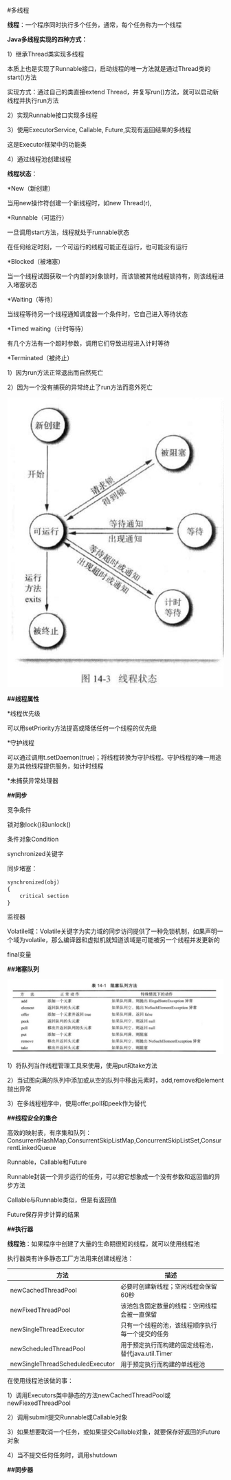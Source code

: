 #多线程

**线程**：一个程序同时执行多个任务，通常，每个任务称为一个线程

**Java多线程实现的四种方式：**

1）继承Thread类实现多线程

本质上也是实现了Runnable接口，启动线程的唯一方法就是通过Thread类的start()方法

实现方式：通过自己的类直接extend Thread，并复写run()方法，就可以启动新线程并执行run方法

2）实现Runnable接口实现多线程

3）使用ExecutorService, Callable, Future,实现有返回结果的多线程

这是Executor框架中的功能类

4）通过线程池创建线程

**线程状态**：

*New（新创建）

当用new操作符创建一个新线程时，如new Thread(r),

*Runnable（可运行）

一旦调用start方法，线程就处于runnable状态

在任何给定时刻，一个可运行的线程可能正在运行，也可能没有运行

*Blocked（被堵塞）

当一个线程试图获取一个内部的对象锁时，而该锁被其他线程锁持有，则该线程进入堵塞状态

*Waiting（等待）

当线程等待另一个线程通知调度器一个条件时，它自己进入等待状态

*Timed waiting（计时等待）

有几个方法有一个超时参数，调用它们导致进程进入计时等待

*Terminated（被终止）

1）因为run方法正常退出而自然死亡

2）因为一个没有捕获的异常终止了run方法而意外死亡

![image](https://github.com/yuanxingkefou/Learn-to-Java/blob/master/JavaSE/ThreadStatus.png)

**##线程属性**

*线程优先级

可以用setPriority方法提高或降低任何一个线程的优先级

*守护线程

可以通过调用t.setDaemon(true)；将线程转换为守护线程。守护线程的唯一用途是为其他线程提供服务，如计时线程

*未捕获异常处理器

**##同步**

竞争条件

锁对象lock()和unlock()

条件对象Condition

synchronized关键字

同步堵塞：
```
synchronized(obj)
{
    critical section
}
```

监视器

Volatile域：Volatile关键字为实力域的同步访问提供了一种免锁机制，如果声明一个域为volatile，那么编译器和虚拟机就知道该域是可能被另一个线程并发更新的

final变量

**##堵塞队列**

![image](https://github.com/yuanxingkefou/Learn-to-Java/blob/master/JavaSE/BlockingQueue.png)

1）将队列当作线程管理工具来使用，使用put和take方法

2）当试图向满的队列中添加或从空的队列中移出元素时，add,remove和element抛出异常

3）在多线程程序中，使用offer,poll和peek作为替代

**##线程安全的集合**

高效的映射表，有序集和队列：ConsurrentHashMap,ConsurrentSkipListMap,ConcurrentSkipListSet,ConsurrentLinkedQueue

Runnable，Callable和Future

Runnable封装一个异步运行的任务，可以把它想象成一个没有参数和返回值的异步方法

Callable与Runnable类似，但是有返回值

Future保存异步计算的结果

**##执行器**

**线程池**：如果程序中创建了大量的生命期很短的线程，就可以使用线程池

执行器类有许多静态工厂方法用来创建线程池：

方法                                      |   描述
----------------------------------------|-------------------
newCachedThreadPool                     |必要时创建新线程；空闲线程会保留60秒
newFixedThreadPool                      |该池包含固定数量的线程：空闲线程会被一直保留
newSingleThreadExecutor                 |只有一个线程的池，该线程顺序执行每一个提交的任务
newScheduledThreadPool                  |用于预定执行而构建的固定线程池，替代java.util.Timer
newSingleThreadScheduledExecutor        |用于预定执行而构建的单线程池

在使用线程池该做的事：

1）调用Executors类中静态的方法newCachedThreadPool或newFiexedThreadPool

2）调用submit提交Runnable或Callable对象

3）如果想要取消一个任务，或如果提交Callable对象，就要保存好返回的Future对象

4）当不提交任何任务时，调用shutdown

**##同步器**




